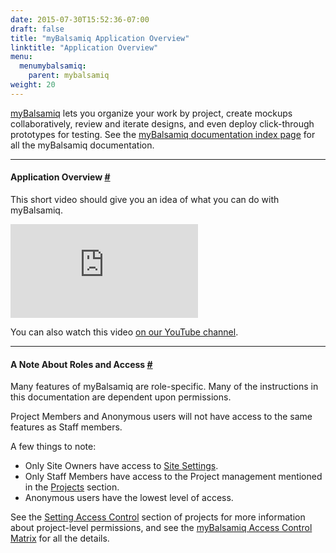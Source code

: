 ```yaml
---
date: 2015-07-30T15:52:36-07:00
draft: false
title: "myBalsamiq Application Overview"
linktitle: "Application Overview"
menu:
  menumybalsamiq:
    parent: mybalsamiq
weight: 20
---
```


[myBalsamiq](http://balsamiq.com/products/mockups/mybalsamiq/) lets you organize your work by project, create mockups collaboratively, review and iterate designs, and even deploy click-through prototypes for testing. See the [myBalsamiq documentation index page](http://support.balsamiq.com/customer/portal/articles/127531) for all the myBalsamiq documentation.

* * *

#### Application Overview [#](#overview)

This short video should give you an idea of what you can do with myBalsamiq.

<div class="video"><iframe allowfullscreen="" frameborder="0" src="http://www.youtube.com/embed/-cjEyt1ahNw"></iframe></div>

You can also watch this video [on our YouTube channel](http://www.youtube.com/watch?v=-cjEyt1ahNw).

* * *

#### A Note About Roles and Access [#](#anoteaboutrolesandaccess)

Many features of myBalsamiq are role-specific. Many of the instructions in this documentation are dependent upon permissions.

Project Members and Anonymous users will not have access to the same features as Staff members.

A few things to note:

*   Only Site Owners have access to [Site Settings](http://support.balsamiq.com/customer/portal/articles/112406#sitesettings).
*   Only Staff Members have access to the Project management mentioned in the [Projects](http://support.balsamiq.com/customer/portal/articles/112399) section.
*   Anonymous users have the lowest level of access.

See the [Setting Access Control](http://support.balsamiq.com/customer/portal/articles/112399#settingaccesscontrol) section of projects for more information about project-level permissions, and see the [myBalsamiq Access Control Matrix](http://support.balsamiq.com/customer/portal/articles/229097) for all the details.
